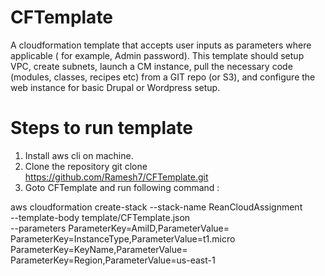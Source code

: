 # CFTemplate

A cloudformation template that accepts user inputs as parameters where applicable ( for example, Admin password). This template should setup VPC, create subnets, launch a CM instance, pull the necessary code (modules, classes, recipes etc) from a GIT repo (or S3), and configure the web instance for basic Drupal or Wordpress setup.

# Steps to run template 
1. Install aws cli on machine.
2. Clone the repository
	git clone https://github.com/Ramesh7/CFTemplate.git
3. Goto CFTemplate and run following command : 

aws cloudformation create-stack  --stack-name ReanCloudAssignment  \
    --template-body template/CFTemplate.json \
    --parameters  ParameterKey=AmiID,ParameterValue=<ami-id> ParameterKey=InstanceType,ParameterValue=t1.micro ParameterKey=KeyName,ParameterValue=<aws-key> ParameterKey=Region,ParameterValue=us-east-1
	
	